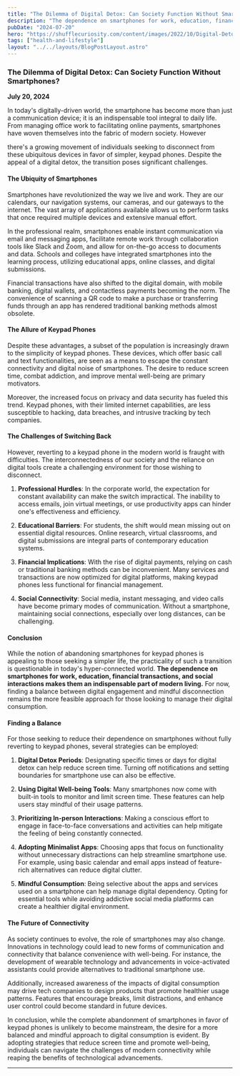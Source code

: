 ```yaml
---
title: "The Dilemma of Digital Detox: Can Society Function Without Smartphones?"
description: "The dependence on smartphones for work, education, financial transactions, and social interactions makes them an indispensable part of modern living."
pubDate: "2024-07-20"
hero: "https://shufflecuriosity.com/content/images/2022/10/Digital-Detox.jpg"
tags: ["health-and-lifestyle"]
layout: "../../layouts/BlogPostLayout.astro"
---
```

### The Dilemma of Digital Detox: Can Society Function Without Smartphones?

**July 20, 2024**

In today's digitally-driven world, the smartphone has become more than just a communication device; it is an indispensable tool integral to daily life. From managing office work to facilitating online payments, smartphones have woven themselves into the fabric of modern society. However

there's a growing movement of individuals seeking to disconnect from these ubiquitous devices in favor of simpler, keypad phones. Despite the appeal of a digital detox, the transition poses significant challenges.

#### The Ubiquity of Smartphones

Smartphones have revolutionized the way we live and work. They are our calendars, our navigation systems, our cameras, and our gateways to the internet. The vast array of applications available allows us to perform tasks that once required multiple devices and extensive manual effort. 

In the professional realm, smartphones enable instant communication via email and messaging apps, facilitate remote work through collaboration tools like Slack and Zoom, and allow for on-the-go access to documents and data. Schools and colleges have integrated smartphones into the learning process, utilizing educational apps, online classes, and digital submissions.

Financial transactions have also shifted to the digital domain, with mobile banking, digital wallets, and contactless payments becoming the norm. The convenience of scanning a QR code to make a purchase or transferring funds through an app has rendered traditional banking methods almost obsolete.

#### The Allure of Keypad Phones

Despite these advantages, a subset of the population is increasingly drawn to the simplicity of keypad phones. These devices, which offer basic call and text functionalities, are seen as a means to escape the constant connectivity and digital noise of smartphones. The desire to reduce screen time, combat addiction, and improve mental well-being are primary motivators.

Moreover, the increased focus on privacy and data security has fueled this trend. Keypad phones, with their limited internet capabilities, are less susceptible to hacking, data breaches, and intrusive tracking by tech companies.

#### The Challenges of Switching Back

However, reverting to a keypad phone in the modern world is fraught with difficulties. The interconnectedness of our society and the reliance on digital tools create a challenging environment for those wishing to disconnect.

1. **Professional Hurdles**: In the corporate world, the expectation for constant availability can make the switch impractical. The inability to access emails, join virtual meetings, or use productivity apps can hinder one's effectiveness and efficiency.

2. **Educational Barriers**: For students, the shift would mean missing out on essential digital resources. Online research, virtual classrooms, and digital submissions are integral parts of contemporary education systems.

3. **Financial Implications**: With the rise of digital payments, relying on cash or traditional banking methods can be inconvenient. Many services and transactions are now optimized for digital platforms, making keypad phones less functional for financial management.

4. **Social Connectivity**: Social media, instant messaging, and video calls have become primary modes of communication. Without a smartphone, maintaining social connections, especially over long distances, can be challenging.

#### Conclusion

While the notion of abandoning smartphones for keypad phones is appealing to those seeking a simpler life, the practicality of such a transition is questionable in today's hyper-connected world. **The dependence on smartphones for work, education, financial transactions, and social interactions makes them an indispensable part of modern living.** For now, finding a balance between digital engagement and mindful disconnection remains the more feasible approach for those looking to manage their digital consumption.

#### Finding a Balance

For those seeking to reduce their dependence on smartphones without fully reverting to keypad phones, several strategies can be employed:

1. **Digital Detox Periods**: Designating specific times or days for digital detox can help reduce screen time. Turning off notifications and setting boundaries for smartphone use can also be effective.

2. **Using Digital Well-being Tools**: Many smartphones now come with built-in tools to monitor and limit screen time. These features can help users stay mindful of their usage patterns.

3. **Prioritizing In-person Interactions**: Making a conscious effort to engage in face-to-face conversations and activities can help mitigate the feeling of being constantly connected.

4. **Adopting Minimalist Apps**: Choosing apps that focus on functionality without unnecessary distractions can help streamline smartphone use. For example, using basic calendar and email apps instead of feature-rich alternatives can reduce digital clutter.

5. **Mindful Consumption**: Being selective about the apps and services used on a smartphone can help manage digital dependency. Opting for essential tools while avoiding addictive social media platforms can create a healthier digital environment.

#### The Future of Connectivity

As society continues to evolve, the role of smartphones may also change. Innovations in technology could lead to new forms of communication and connectivity that balance convenience with well-being. For instance, the development of wearable technology and advancements in voice-activated assistants could provide alternatives to traditional smartphone use.

Additionally, increased awareness of the impacts of digital consumption may drive tech companies to design products that promote healthier usage patterns. Features that encourage breaks, limit distractions, and enhance user control could become standard in future devices.

In conclusion, while the complete abandonment of smartphones in favor of keypad phones is unlikely to become mainstream, the desire for a more balanced and mindful approach to digital consumption is evident. By adopting strategies that reduce screen time and promote well-being, individuals can navigate the challenges of modern connectivity while reaping the benefits of technological advancements.

---